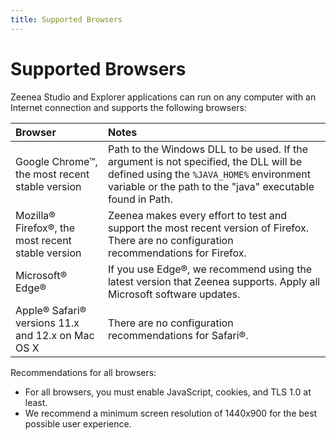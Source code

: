 ```yaml
---
title: Supported Browsers
---
```


# Supported Browsers

Zeenea Studio and Explorer applications can run on any computer with an Internet connection and supports the following browsers:

| Browser| Notes |
| :--- | :--- |
| Google Chrome™, the most recent stable version | Path to the Windows DLL to be used. If the argument is not specified, the DLL will be defined using the `%JAVA_HOME%` environment variable or the path to the "java" executable found in Path. | Google Chrome applies updates automatically; Zeenea makes every effort to test and support the most recent version. There are no configuration recommendations for Chrome. | 
| Mozilla® Firefox®, the most recent stable version | Zeenea makes every effort to test and support the most recent version of Firefox. There are no configuration recommendations for Firefox. |
| Microsoft® Edge® | If you use Edge®, we recommend using the latest version that Zeenea supports. Apply all Microsoft software updates. |
| Apple® Safari® versions 11.x and 12.x on Mac OS X | There are no configuration recommendations for Safari®. |

Recommendations for all browsers:

* For all browsers, you must enable JavaScript, cookies, and TLS 1.0 at least.
* We recommend a minimum screen resolution of 1440x900 for the best possible user experience.

 